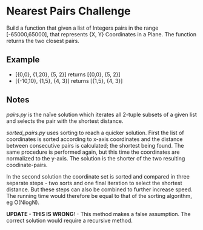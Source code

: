 Nearest Pairs Challenge
=======================

Build a function that given a list of Integers pairs in the
range [-65000,65000], that represents {X, Y} Coordinates in 
a Plane. The function returns the two closest pairs.

Example
-------

- [{0,0}, {1,20}, {5, 2}] returns [{0,0}, {5, 2}]
- [{-10,10}, {1,5}, {4, 3}] returns [{1,5}, {4, 3}]

Notes
-----

*pairs.py* is the naïve solution which iterates all 2-tuple subsets
of a given list and selects the pair with the shortest distance.

*sorted_pairs.py* uses sorting to reach a quicker solution. First the
list of coordinates is sorted according to x-axis coordinates and the
distance between consecutive pairs is calculated; the shortest being 
found. The same procedure is performed again, but this time the coordinates 
are normalized to the y-axis. The solution is the shorter of the two
resulting coodinate-pairs.

In the second solution the coordinate set is sorted and compared in three
separate steps - two sorts and one final iteration to select the shortest
distance. But these steps can also be combined to further increase speed.
The running time would therefore be equal to that of the sorting algorithm,
eg O(NlogN).


**UPDATE - THIS IS WRONG**! - This method makes a false assumption.
The correct solution would require a recursive method.

